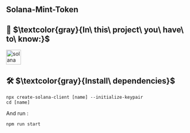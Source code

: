 ## Solana-Mint-Token
## :dart: $\textcolor{gray}{In\ this\ project\ you\ have\ to\ know:}$ 

<div>
      <img src="https://user-images.githubusercontent.com/109158340/207687793-d2fe408f-6bfc-4ce6-bfd0-ca7e8bcc17e7.png" title="solana" **alt="solana" width="40" height="40"/>
  </div>


 ##  🛠  $\textcolor{gray}{Install\ dependencies}$
 ```
 npx create-solana-client [name] --initialize-keypair
cd [name]
```

And run :
 ```
npm run start
```
